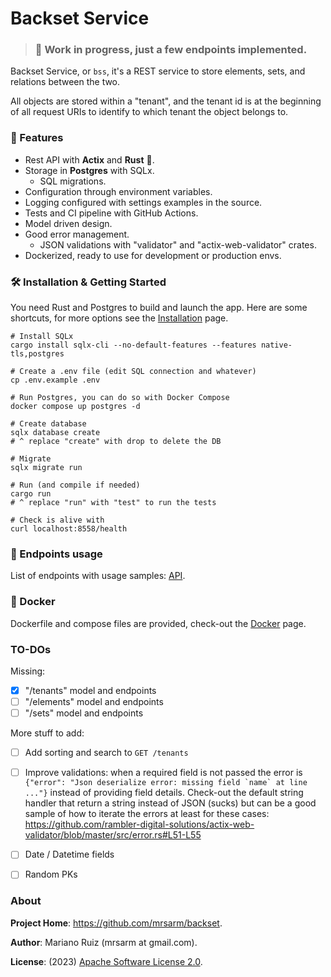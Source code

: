# Backset Service

> ### 🚧  Work in progress, just a few endpoints implemented.

Backset Service, or `bss`, it's a REST service to store elements, sets,
and relations between the two.

All objects are stored within a "tenant", and the tenant id is at
the beginning of all request URIs to identify to which tenant the
object belongs to.

### 🔋 Features

- Rest API with **Actix** and **Rust** 🦀.
- Storage in **Postgres** with SQLx.
  - SQL migrations.
- Configuration through environment variables.
- Logging configured with settings examples in the source.
- Tests and CI pipeline with GitHub Actions.
- Model driven design.
- Good error management.
  - JSON validations with "validator" and "actix-web-validator" crates.
- Dockerized, ready to use for development or production envs.


### 🛠 Installation & Getting Started

You need Rust and Postgres to build and launch the app. Here are some shortcuts,
for more options see the [Installation](docs/installation.md) page.

```shell
# Install SQLx
cargo install sqlx-cli --no-default-features --features native-tls,postgres

# Create a .env file (edit SQL connection and whatever)
cp .env.example .env

# Run Postgres, you can do so with Docker Compose
docker compose up postgres -d

# Create database
sqlx database create
# ^ replace "create" with drop to delete the DB 

# Migrate
sqlx migrate run

# Run (and compile if needed)
cargo run
# ^ replace "run" with "test" to run the tests

# Check is alive with
curl localhost:8558/health
```

### 🐴 Endpoints usage

List of endpoints with usage samples: [API](docs/api.md).

### 🐳 Docker

Dockerfile and compose files are provided, check-out the [Docker](docs/docker.md) page.

### TO-DOs

Missing:

- [x] "/tenants" model and endpoints
- [ ] "/elements" model and endpoints
- [ ] "/sets" model and endpoints

More stuff to add:

- [ ] Add sorting and search to `GET /tenants`
- [ ] Improve validations: when a required field is not passed
      the error is ```{"error": "Json deserialize error: missing field `name` at line ..."}```
      instead of providing field details. Check-out the default string handler that return
      a string instead of JSON (sucks) but can be a good sample of how to iterate the errors
      at least for these cases: https://github.com/rambler-digital-solutions/actix-web-validator/blob/master/src/error.rs#L51-L55
- [ ] Date / Datetime fields
- [ ] Random PKs


### About

**Project Home**: https://github.com/mrsarm/backset.

**Author**: Mariano Ruiz (mrsarm at gmail.com).

**License**: (2023) [Apache Software License 2.0](https://www.apache.org/licenses/LICENSE-2.0).
